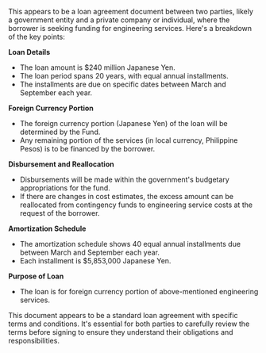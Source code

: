 This appears to be a loan agreement document between two parties, likely a government entity and a private company or individual, where the borrower is seeking funding for engineering services. Here's a breakdown of the key points:

**Loan Details**

* The loan amount is $240 million Japanese Yen.
* The loan period spans 20 years, with equal annual installments.
* The installments are due on specific dates between March and September each year.

**Foreign Currency Portion**

* The foreign currency portion (Japanese Yen) of the loan will be determined by the Fund.
* Any remaining portion of the services (in local currency, Philippine Pesos) is to be financed by the borrower.

**Disbursement and Reallocation**

* Disbursements will be made within the government's budgetary appropriations for the fund.
* If there are changes in cost estimates, the excess amount can be reallocated from contingency funds to engineering service costs at the request of the borrower.

**Amortization Schedule**

* The amortization schedule shows 40 equal annual installments due between March and September each year.
* Each installment is $5,853,000 Japanese Yen.

**Purpose of Loan**

* The loan is for foreign currency portion of above-mentioned engineering services.

This document appears to be a standard loan agreement with specific terms and conditions. It's essential for both parties to carefully review the terms before signing to ensure they understand their obligations and responsibilities.